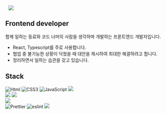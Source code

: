 <a href="https://velog.io/@eun0leee">
    <img 
        src="http://img.shields.io/badge/-Velog-20C997?style=flat&logo=Velog&logoColor=white&link=https://velog.io/@eun0leee"
        style="height : auto; margin-left : 10px; margin-right : 10px;"/>
</a>

## Frontend developer

함께 일하는 동료와 코드 너머의 사람을 생각하며 개발하는 프론트엔드 개발자입니다.
* React, Typescript를 주로 사용합니다.
* 협업 중 불가능한 상황이 닥쳤을 때 대안을 제시하여 최대한 해결하려고 합니다.
* 정리하면서 일하는 습관을 갖고 있습니다.

## Stack

<img alt="Html" src ="https://img.shields.io/badge/HTML-E34F26.svg?&style=for-the-badge&logo=HTML5&logoColor=white"/> <img alt="CSS3" src ="https://img.shields.io/badge/CSS3-FF9933.svg?&style=for-the-badge&logo=CSS3&logoColor=white"/>  <img alt="JavaScript" src ="https://img.shields.io/badge/JavaScript-F7DF1E.svg?&style=for-the-badge&logo=JavaScript&logoColor=white"/> <img src="https://img.shields.io/badge/Axios-671ddf?style=for-the-badge&logo=Axios&logoColor=white"> <br/> 
<img src="https://img.shields.io/badge/react-61DAFB?style=for-the-badge&logo=react&logoColor=black">  <img src="https://img.shields.io/badge/typescript-3178C6?style=for-the-badge&logo=typescript&logoColor=white"> <br/> <img src="https://img.shields.io/badge/tailwindCSS-06B6D4?style=for-the-badge&logo=tailwindCSS&logoColor=white"> <br> <img alt="Prettier" src="https://img.shields.io/badge/Prettier-F7B93E?style=for-the-badge&logo=Prettier&logoColor=black"> <img alt="eslint" src="https://img.shields.io/badge/eslint-4B32C3?style=for-the-badge&logo=eslint&logoColor=white"> <img src="https://img.shields.io/badge/netlify-00C7B7?style=for-the-badge&logo=netlify&logoColor=white">
